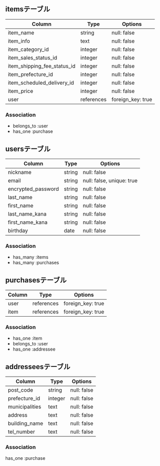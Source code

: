 ## itemsテーブル

| Column                   | Type       | Options     |
| ------------------------ | ---------- | ----------- |
| item_name                | string     | null: false |
| item_info                | text       | null: false |
| item_category_id            | integer    | null: false |
| item_sales_status_id        | integer    | null: false |
| item_shipping_fee_status_id | integer    | null: false |
| item_prefecture_id          | integer    | null: false |
| item_scheduled_delivery_id  | integer    | null: false |
| item_price               | integer       | null: false |
| user                     | references    | foreign_key: true |


### Association
- belongs_to :user
- has_one :purchase


## usersテーブル

| Column          | Type   | Options     |
| --------------- | ------ | ----------- |
| nickname        | string | null: false |
| email           | string | null: false, unique: true |
| encrypted_password        | string | null: false |
| last_name       | string | null: false |
| first_name      | string | null: false |
| last_name_kana  | string | null: false |
| first_name_kana | string | null: false |
| birthday        | date   | null: false |

### Association
- has_many :items
- has_many :purchases


## purchasesテーブル
| Column           | Type       | Options            |
| ---------------- | ---------- | ------------------ |
| user             | references | foreign_key: true  |
| item             | references | foreign_key: true  |


### Association
- has_one :item
- belongs_to :user
- has_one :addressee



## addresseesテーブル

| Column           | Type       | Options            |
| ---------------- | ---------- | ------------------ |
| post_code        | string     | null: false        |
| prefecture_id    | integer    | null: false        |
| municipalities   | text       | null: false        |
| address          | text       | null: false        |
| building_name    | text       | null: false        |
| tel_number       | text       | null: false        |

### Association
has_one :purchase
